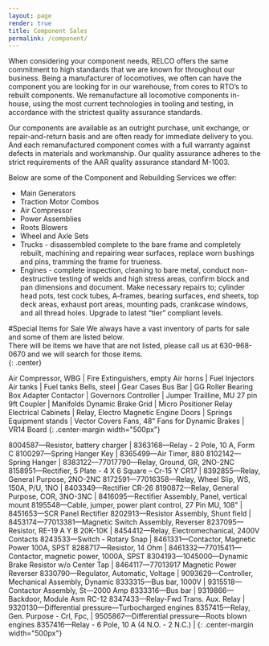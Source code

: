```yaml
---
layout: page
render: true
title: Component Sales
permalink: /component/
---
```

When considering your component needs, RELCO offers the same commitment to high standards that we are known for throughout our business. Being a manufacturer of locomotives, we often can have the component you are looking for in our warehouse, from cores to RTO’s to rebuilt components. We remanufacture all locomotive components in-house, using the most current technologies in tooling and testing, in accordance with the strictest quality assurance standards.

Our components are available as an outright purchase, unit exchange, or repair-and-return basis and are often ready for immediate delivery to you. And each remanufactured component comes with a full warranty against defects in materials and workmanship. Our quality assurance adheres to the strict requirements of the AAR quality assurance standard M-1003.

Below are some of the Component and Rebuilding Services we offer:

 * Main Generators
 * Traction Motor Combos
 * Air Compressor
 * Power Assemblies
 * Roots Blowers
 * Wheel and Axle Sets
 * Trucks - disassembled complete to the bare frame and completely rebuilt, machining and repairing wear surfaces, replace worn bushings and pins, tramming the frame for trueness.
 * Engines - complete inspection, cleaning to bare metal, conduct non-destructive testing of welds and high stress areas, confirm block and pan dimensions and document.   Make necessary repairs to; cylinder head pots, test cock tubes, A-frames, bearing surfaces, end sheets, top deck areas, exhaust port areas, mounting pads, crankcase windows, and all thread holes.  Upgrade to latest “tier” compliant levels.

#Special Items for Sale
We always have a vast inventory of parts for sale and some of them are listed below.  
There will be items we have that are not listed, please call us at 630-968-0670 and we will search for those items.  
{: .center}

Air Compressor, WBG               | Fire Extinguishers, empty
Air horns                         | Fuel Injectors
Air tanks                         | Fuel tanks
Bells, steel                      | Gear Cases
Bus Bar                           | GG Roller Bearing Box Adapter
Contactor                         | Governors
Controller                        | Jumper Trailline, MU 27 pin 9ft
Coupler                           | Manifolds
Dynamic Brake Grid                | Micro Positioner Relay
Electrical Cabinets               | Relay, Electro Magnetic
Engine Doors                      | Springs
Equipment stands                  | Vector Covers
Fans, 48" Fans for Dynamic Brakes | VR14 Board
{: .center-margin width="500px"}

8004587—Resistor, battery charger | 8363168—Relay - 2 Pole, 10 A, Form C
8100297—Spring Hanger Key | 8365499—Air Timer, 880
8102142—Spring Hanger | 8383122—77017790—Relay, Ground, GR, 2NO-2NC
8158951—Rectifier, 5 Plate - 4 X 6 Square – Cr-15 Y CR17 | 8392855—Relay, General Purpose, 2NO-2NC
8172591—77016358—Relay, Wheel Slip, WS, 150A, P/U, 1NO | 8403349—Rectifier CR-26
8190872—Relay, General Purpose, COR, 3NO-3NC | 8416095—Rectifier Assembly, Panel, vertical mount
8195548—Cable, jumper, power plant control, 27 Pin MU, 108" | 8451653—SCR Panel Rectifier
8202913—Resistor Assembly, Shunt field | 8453174—77013381—Magnetic Switch Assembly, Reverser
8237095—Resistor, RE-19 A Y B 20K-10K | 8454412—Relay, Electromechanical, 2400V Contacts
8243533—Switch - Rotary Snap | 8461331—Contactor, Magnetic Power 100A, SPST
8288717—Resistor, 14 Ohm | 8461332—77015411—Contactor, magnetic power, 1000A, SPST
8304193—1045000—Dynamic Brake Resistor w/o Center Tap | 8464117—77013917 Magnetic Power Reverser
8330790—Regulator, Automatic, Voltage | 9093629—Controller, Mechanical Assembly, Dynamic
8333315—Bus bar, 1000V | 9315518—Contactor Assembly, St—2000 Amp
8333316—Bus bar | 9319866—Backdoor, Module Asm RC-12
8347433—Relay-Fwd Trans. Aux. Relay | 9320130—Differential pressure—Turbocharged engines
8357415—Relay, Gen. Purpose - Crl, Fpc, |  9505867—Differential pressure—Roots blown engines
8357416—Relay - 6 Pole, 10 A (4 N.O. - 2 N.C.) |
{: .center-margin width="500px"}
